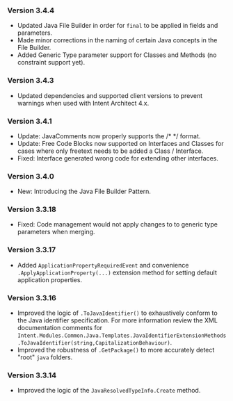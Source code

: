 ### Version 3.4.4

- Updated Java File Builder in order for `final` to be applied in fields and parameters.
- Made minor corrections in the naming of certain Java concepts in the File Builder.
- Added Generic Type parameter support for Classes and Methods (no constraint support yet).

### Version 3.4.3

- Updated dependencies and supported client versions to prevent warnings when used with Intent Architect 4.x.

### Version 3.4.1

- Update: JavaComments now properly supports the /* */ format.
- Update: Free Code Blocks now supported on Interfaces and Classes for cases where only freetext needs to be added a Class / Interface.
- Fixed: Interface generated wrong code for extending other interfaces.

### Version 3.4.0

- New: Introducing the Java File Builder Pattern.

### Version 3.3.18

- Fixed: Code management would not apply changes to to generic type parameters when merging.

### Version 3.3.17

- Added `ApplicationPropertyRequiredEvent` and convenience `.ApplyApplicationProperty(...)` extension method for setting default application properties.

### Version 3.3.16

- Improved the logic of `.ToJavaIdentifier()` to exhaustively conform to the Java identifier specification. For more information review the XML documentation comments for `Intent.Modules.Common.Java.Templates.JavaIdentifierExtensionMethods.ToJavaIdentifier(string,CapitalizationBehaviour)`.
- Improved the robustness of `.GetPackage()` to more accurately detect "root" `java` folders.

### Version 3.3.14

- Improved the logic of the `JavaResolvedTypeInfo.Create` method.
